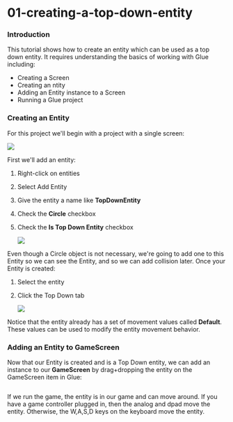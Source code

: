 # 01-creating-a-top-down-entity

### Introduction

This tutorial shows how to create an entity which can be used as a top down entity. It requires understanding the basics of working with Glue including:

* Creating a Screen
* Creating an ntity
* Adding an Entity instance to a Screen
* Running a Glue project

### Creating an Entity

For this project we'll begin with a project with a single screen:

![](../../../../../../media/2020-02-img_5e38eaf107295.png)

First we'll add an entity:

1. Right-click on entities
2. Select Add Entity
3. Give the entity a name like **TopDownEntity**
4. Check the **Circle** checkbox
5.  Check the **Is Top Down Entity** checkbox

    ![](../../../../../../media/2020-02-img_5e38eb9ac7ae1.png)

Even though a Circle object is not necessary, we're going to add one to this Entity so we can see the Entity, and so we can add collision later.   Once your Entity is created:

1. Select the entity
2.  Click the Top Down tab

    ![](../../../../../../media/2020-02-img_5e38ebec22283.png)

Notice that the entity already has a set of movement values called **Default**. These values can be used to modify the entity movement behavior.

### Adding an Entity to GameScreen

Now that our Entity is created and is a Top Down entity, we can add an instance to our **GameScreen** by drag+dropping the entity on the GameScreen item in Glue: 

<figure><img src="../../../../../../media/2020-02-2020_February_03_213300.gif" alt=""><figcaption></figcaption></figure>

 If we run the game, the entity is in our game and can move around. If you have a game controller plugged in, then the analog and dpad move the entity. Otherwise, the W,A,S,D keys on the keyboard move the entity. 

<figure><img src="../../../../../../media/2020-02-2020_February_03_213503.gif" alt=""><figcaption></figcaption></figure>


